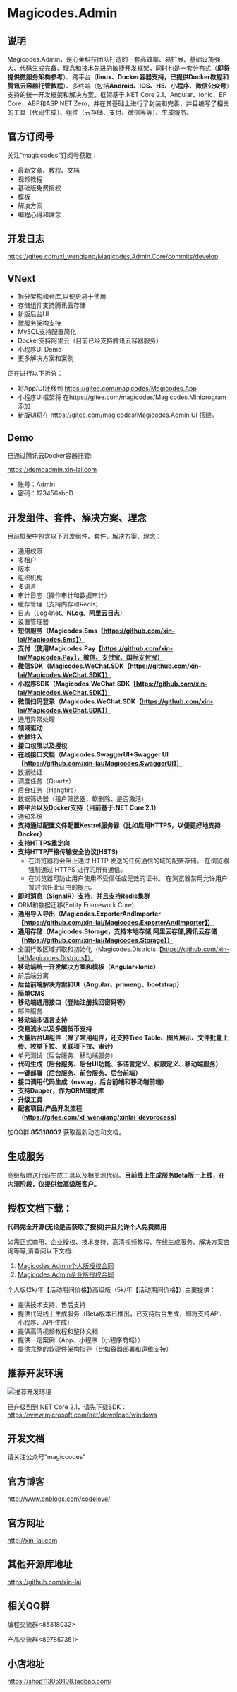 # Magicodes.Admin

<!-- ![关注订阅号](./res/订阅号.jpg) -->
## 说明

Magicodes.Admin，是心莱科技团队打造的一套高效率、易扩展、基础设施强大、代码生成完备、理念和技术先进的敏捷开发框架，同时也是一套分布式（**即将提供微服务架构参考**）、跨平台（**linux、Docker容器支持，已提供Docker教程和腾讯云容器托管教程**）、多终端（包括**Android、IOS、H5、小程序、微信公众号**）支持的统一开发框架和解决方案。框架基于.NET Core 2.1、Angular、Ionic、EF Core、ABP和ASP.NET Zero，并在其基础上进行了封装和完善，并且编写了相关的工具（代码生成）、组件（云存储、支付、微信等等）、生成服务。

## 官方订阅号

关注“magiccodes”订阅号获取：

* 最新文章、教程、文档
* 视频教程
* 基础版免费授权
* 模板
* 解决方案
* 编程心得和理念

## 开发日志
https://gitee.com/xl_wenqiang/Magicodes.Admin.Core/commits/develop

## VNext

* 拆分架构和仓库,以便更易于使用
* 存储组件支持腾讯云存储
* 新版后台UI
* 微服务架构支持
* MySQL支持配置简化
* Docker支持阿里云（目前已经支持腾讯云容器服务）
* 小程序UI Demo
* 更多解决方案和案例

正在进行以下拆分：
- 将App/UI迁移到 https://gitee.com/magicodes/Magicodes.App
- 小程序UI框架将 在https://gitee.com/magicodes/Magicodes.Miniprogram 添加
- 新版UI将在 https://gitee.com/magicodes/Magicodes.Admin.UI 搭建。

## Demo

已通过腾讯云Docker容器托管:

https://demoadmin.xin-lai.com

* 账号：Admin
* 密码：123456abcD


## 开发组件、套件、解决方案、理念

目前框架中包含以下开发组件、套件、解决方案、理念：

* 通用权限
* 多租户
* 版本
* 组织机构
* 多语言
* 审计日志（操作审计和数据审计）
* 缓存管理（支持内存和Redis）
* 日志（Log4net、**NLog**、**阿里云日志**）
* 设置管理器
* **短信服务（Magicodes.Sms【https://github.com/xin-lai/Magicodes.Sms】）**
* **支付（使用Magicodes.Pay【https://github.com/xin-lai/Magicodes.Pay】，微信、支付宝、国际支付宝）**
* **微信SDK（Magicodes.WeChat.SDK【https://github.com/xin-lai/Magicodes.WeChat.SDK】）**
* **小程序SDK（Magicodes.WeChat.SDK【https://github.com/xin-lai/Magicodes.WeChat.SDK】）**
* **微信扫码登录（Magicodes.WeChat.SDK【https://github.com/xin-lai/Magicodes.WeChat.SDK】）**
* 通用异常处理
* **领域驱动**
* **依赖注入**
* **接口权限以及授权**
* **在线接口文档（Magicodes.SwaggerUI+Swagger UI【https://github.com/xin-lai/Magicodes.SwaggerUI】）**
* 数据验证
* 调度任务（Quartz）
* 后台任务（Hangfire）
* 数据筛选器（租户筛选器、软删除、是否激活）
* **跨平台以及Docker支持（目前基于.NET Core 2.1）**
* 通知系统
* **支持通过配置文件配置Kestrel服务器（比如启用HTTPS，以便更好地支持Docker）**
* **支持HTTPS重定向**
* **支持HTTP严格传输安全协议(HSTS)**
  * 在浏览器将会阻止通过 HTTP 发送的任何通信的域的配置存储。 在浏览器强制通过 HTTPS 进行的所有通信。
  * 在浏览器可防止用户使用不受信任或无效的证书。 在浏览器禁用允许用户暂时信任此证书的提示。
* **即时消息（SignalR）支持，并且支持Redis集群**
* ORM和数据迁移(Entity Framework Core)
* **通用导入导出（Magicodes.ExporterAndImporter【https://github.com/xin-lai/Magicodes.ExporterAndImporter】）**
* **通用存储（Magicodes.Storage，支持本地存储,阿里云存储,腾讯云存储【https://github.com/xin-lai/Magicodes.Storage】）**
* 全国行政区域抓取和初始化（Magicodes.Districts【https://github.com/xin-lai/Magicodes.Districts】）
* **移动端统一开发解决方案和模板（Angular+Ionic）**
* 前后端分离
* **后台前端解决方案和UI（Angular、primeng、bootstrap）**
* **简单CMS**
* **移动端通用接口（登陆注册找回密码等）**
* 邮件服务
* **移动端多语言支持**
* **交易流水以及多国货币支持**
* **大量后台UI组件（除了常用组件，还支持Tree Table、图片展示、文件批量上传、枚举下拉、关联项下拉、审计）**
* 单元测试（后台服务、移动端服务）
* **代码生成（后台服务、后台UI功能、多语言定义、权限定义、移动端服务）**
* **一键部署（后台服务、前台服务、后台前端）**
* **接口调用代码生成（nswag，后台前端和移动端前端）**
* **支持Dapper，作为ORM辅助库**
* **升级工具**
* **配套项目/产品开发流程（<https://gitee.com/xl_wenqiang/xinlai_devprocess>）**

加QQ群 **85318032** 获取最新动态和文档。

## 生成服务

 高级版附送代码生成工具以及相关源代码。**目前线上生成服务Beta版一上线，在内测阶段，仅提供给高级版客户。**

## 授权文档下载：

**代码完全开源(无论是否获取了授权)并且允许个人免费商用**

如需正式商用、企业授权、技术支持、高清视频教程、在线生成服务、解决方案咨询等等,请查阅以下文档:

1. [Magicodes.Admin个人版授权合同](Magicodes.Admin个人版授权合同.doc)
1. [Magicodes.Admin企业版授权合同](Magicodes.Admin企业版授权合同.doc)

个人版(2k/年【活动期间价格】)高级版（5k/年【活动期间价格】）主要提供：

* 提供技术支持、售后支持
* 提供代码线上生成服务（Beta版本已推出，已支持后台生成，即将支持API、小程序、APP生成）
* 提供高清视频教程和整体文档
* 提供一定案例（App、小程序（小程序商城））
* 提供完整的软硬件架构指导（比如容器部署和运维支持）

## 推荐开发环境

![推荐开发环境](./documents/Magicodes.Admin推荐开发环境.png)

已升级到到.NET Core 2.1，请先下载SDK：<https://www.microsoft.com/net/download/windows>

## 开发文档

请关注公众号“magiccodes”

## 官方博客

<http://www.cnblogs.com/codelove/>

## 官方网址

<http://xin-lai.com>

## 其他开源库地址

<https://github.com/xin-lai>

## 相关QQ群

编程交流群<85318032>

产品交流群<897857351>

## 小店地址

<https://shop113059108.taobao.com/>